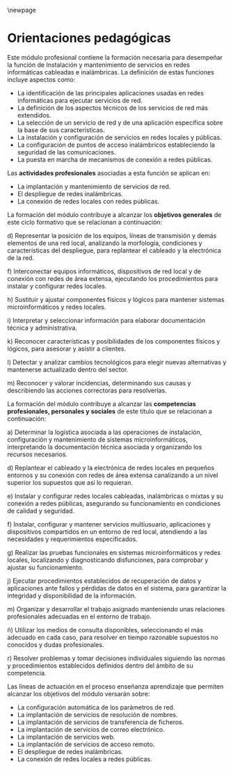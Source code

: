 \newpage

# Orientaciones pedagógicas

Este módulo profesional contiene la formación necesaria para desempeñar la función de Instalación y mantenimiento de
servicios en redes informáticas cableadas e inalámbricas. La definición de estas funciones incluye aspectos como:

- La identificación de las principales aplicaciones usadas en redes informáticas para ejecutar servicios de red.
- La definición de los aspectos técnicos de los servicios de red más extendidos.
- La selección de un servicio de red y de una aplicación específica sobre la base de sus características.
- La instalación y configuración de servicios en redes locales y públicas.
- La configuración de puntos de acceso inalámbricos estableciendo la seguridad de las comunicaciones.
- La puesta en marcha de mecanismos de conexión a redes públicas.

Las **actividades profesionales** asociadas a esta función se aplican en:

- La implantación y mantenimiento de servicios de red.
- El despliegue de redes inalámbricas.
- La conexión de redes locales con redes públicas.

La formación del módulo contribuye a alcanzar los **objetivos generales** de este ciclo formativo que se relacionan a
continuación:

d) Representar la posición de los equipos, líneas de transmisión y demás elementos de una red local, analizando la
morfología, condiciones y características del despliegue, para replantear el cableado y la electrónica de la red.

f) Interconectar equipos informáticos, dispositivos de red local y de conexión con redes de área extensa, ejecutando los
procedimientos para instalar y configurar redes locales.

h) Sustituir y ajustar componentes físicos y lógicos para mantener sistemas microinformáticos y redes locales.

i) Interpretar y seleccionar información para elaborar documentación técnica y administrativa.

k) Reconocer características y posibilidades de los componentes físicos y lógicos, para asesorar y asistir a clientes.

l) Detectar y analizar cambios tecnológicos para elegir nuevas alternativas y mantenerse actualizado dentro del sector.

m) Reconocer y valorar incidencias, determinando sus causas y describiendo las acciones correctoras para resolverlas.

La formación del módulo contribuye a alcanzar las **competencias profesionales, personales y sociales** de este título
que se relacionan a continuación:

a) Determinar la logística asociada a las operaciones de instalación, configuración y mantenimiento de sistemas
microinformáticos, interpretando la documentación técnica asociada y organizando los recursos necesarios.

d) Replantear el cableado y la electrónica de redes locales en pequeños entornos y su conexión con redes de área
extensa canalizando a un nivel superior los supuestos que así lo requieran.

e) Instalar y configurar redes locales cableadas, inalámbricas o mixtas y su conexión a redes públicas, asegurando su
funcionamiento en condiciones de calidad y seguridad.

f) Instalar, configurar y mantener servicios multiusuario, aplicaciones y dispositivos compartidos en un entorno de
red local, atendiendo a las necesidades y requerimientos especificados.

g) Realizar las pruebas funcionales en sistemas microinformáticos y redes locales, localizando y diagnosticando
disfunciones, para comprobar y ajustar su funcionamiento.

j) Ejecutar procedimientos establecidos de recuperación de datos y aplicaciones ante fallos y pérdidas de datos en el
sistema, para garantizar la integridad y disponibilidad de la información.

m) Organizar y desarrollar el trabajo asignado manteniendo unas relaciones profesionales adecuadas en el entorno de
trabajo.

ñ) Utilizar los medios de consulta disponibles, seleccionando el más adecuado en cada caso, para resolver en tiempo
razonable supuestos no conocidos y dudas profesionales.

r) Resolver problemas y tomar decisiones individuales siguiendo las normas y procedimientos establecidos definidos
dentro del ámbito de su competencia.

Las líneas de actuación en el proceso enseñanza aprendizaje que permiten alcanzar los objetivos del módulo versarán
sobre:

- La configuración automática de los parámetros de red.
- La implantación de servicios de resolución de nombres.
- La implantación de servicios de transferencia de ficheros.
- La implantación de servicios de correo electrónico.
- La implantación de servicios web.
- La implantación de servicios de acceso remoto.
- El despliegue de redes inalámbricas.
- La conexión de redes locales a redes públicas.
